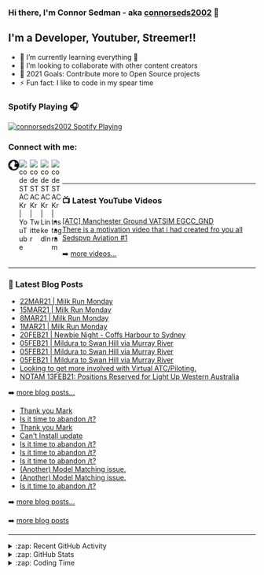 ### Hi there, I'm Connor Sedman - aka [connorseds2002][website] 👋

## I'm a Developer, Youtuber, Streemer!!

- 🌱 I’m currently learning everything 🤣
- 👯 I’m looking to collaborate with other content creators
- 🥅 2021 Goals: Contribute more to Open Source projects
- ⚡ Fun fact: I like to code in my spear time

### Spotify Playing 🎧

[<img src="https://novatorem.connorseds2002.vercel.app/api/spotify" alt="connorseds2002 Spotify Playing" width="350" />](https://open.spotify.com/user/connor-808)

### Connect with me:

[<img align="left" alt="codeSTACKr.com" width="22px" src="https://raw.githubusercontent.com/iconic/open-iconic/master/svg/globe.svg" />][website]
[<img align="left" alt="codeSTACKr | YouTube" width="22px" src="https://cdn.jsdelivr.net/npm/simple-icons@v3/icons/youtube.svg" />][youtube]
[<img align="left" alt="codeSTACKr | Twitter" width="22px" src="https://cdn.jsdelivr.net/npm/simple-icons@v3/icons/twitter.svg" />][twitter]
[<img align="left" alt="codeSTACKr | LinkedIn" width="22px" src="https://cdn.jsdelivr.net/npm/simple-icons@v3/icons/linkedin.svg" />][linkedin]
[<img align="left" alt="codeSTACKr | Instagram" width="22px" src="https://cdn.jsdelivr.net/npm/simple-icons@v3/icons/instagram.svg" />][instagram]

<br />
<br />

---

### 📺 Latest YouTube Videos

<!-- YOUTUBE:START -->
- [[ATC] Manchester Ground VATSIM EGCC_GND](https://www.youtube.com/watch?v=2gOB_NWOp2o)
- [There is a motivation video that i had created fro you all](https://www.youtube.com/watch?v=cKzpUc_jYaw)
- [Sedspvp Aviation #1](https://www.youtube.com/watch?v=6Z4TeOA4d0A)
<!-- YOUTUBE:END -->

➡️ [more videos...](https://youtube.com/channel/UC6fFV-8lCLLoKYCUAstFbQQ)

---

### 📕 Latest Blog Posts

<!-- BLOG-POST-LIST:START -->
- [22MAR21 | Milk Run Monday](https://forums.vatpac.org/calendar/event/1644-22mar21-milk-run-monday/)
- [15MAR21 | Milk Run Monday](https://forums.vatpac.org/calendar/event/1643-15mar21-milk-run-monday/)
- [8MAR21 | Milk Run Monday](https://forums.vatpac.org/calendar/event/1642-8mar21-milk-run-monday/)
- [1MAR21 | Milk Run Monday](https://forums.vatpac.org/calendar/event/1641-1mar21-milk-run-monday/)
- [20FEB21 | Newbie Night - Coffs Harbour to Sydney](https://forums.vatpac.org/topic/18587-20feb21-newbie-night-coffs-harbour-to-sydney/?do=findComment&comment=130856)
- [05FEB21 | Mildura to Swan Hill via Murray River](https://forums.vatpac.org/calendar/event/1615-05feb21-mildura-to-swan-hill-via-murray-river/?do=findComment&comment=233&tab=comments)
- [05FEB21 | Mildura to Swan Hill via Murray River](https://forums.vatpac.org/calendar/event/1615-05feb21-mildura-to-swan-hill-via-murray-river/?do=findComment&comment=232&tab=comments)
- [05FEB21 | Mildura to Swan Hill via Murray River](https://forums.vatpac.org/calendar/event/1615-05feb21-mildura-to-swan-hill-via-murray-river/?do=findComment&comment=231&tab=comments)
- [Looking to get more involved with Virtual ATC/Piloting.](https://forums.vatpac.org/profile/2725-david-duff/?status=11&type=status)
- [NOTAM 13FEB21: Positions Reserved for Light Up Western Australia](https://forums.vatpac.org/topic/18586-notam-13feb21-positions-reserved-for-light-up-western-australia/?do=findComment&comment=130853)
<!-- BLOG-POST-LIST:END -->

➡️ [more blog posts...](https://Forums.vatpac.org)
<!-- VATSIM.NET:START -->
- [Thank you Mark](https://forums.vatsim.net/topic/30682-thank-you-mark/?do=findComment&comment=175376)
- [Is it time to abandon /t?](https://forums.vatsim.net/topic/30632-is-it-time-to-abandon-t/?do=findComment&comment=175375)
- [Thank you Mark](https://forums.vatsim.net/topic/30682-thank-you-mark/?do=findComment&comment=175374)
- [Can't Install update](https://forums.vatsim.net/topic/30697-cant-install-update/?do=findComment&comment=175373)
- [Is it time to abandon /t?](https://forums.vatsim.net/topic/30632-is-it-time-to-abandon-t/?do=findComment&comment=175372)
- [Is it time to abandon /t?](https://forums.vatsim.net/topic/30632-is-it-time-to-abandon-t/?do=findComment&comment=175371)
- [Is it time to abandon /t?](https://forums.vatsim.net/topic/30632-is-it-time-to-abandon-t/?do=findComment&comment=175370)
- [(Another) Model Matching issue.](https://forums.vatsim.net/topic/30500-another-model-matching-issue/?do=findComment&comment=175369)
- [(Another) Model Matching issue.](https://forums.vatsim.net/topic/30500-another-model-matching-issue/?do=findComment&comment=175368)
- [Is it time to abandon /t?](https://forums.vatsim.net/topic/30632-is-it-time-to-abandon-t/?do=findComment&comment=175367)
<!-- VATSIM.NET:END -->
➡️ [more blog posts...](https://forums.vatsim.net/)

<!-- IVAO.AERO:START -->
<!-- IVAO.AERO:END -->
➡️ [more blog posts](https://forum.ivao.areo/)

---

<details>
  <summary>:zap: Recent GitHub Activity</summary>
  
<!--START_SECTION:activity-->
1. ❗️ Closed issue [#42](https://github.com/jamesgeorge007/github-activity-readme/issues/42) in [jamesgeorge007/github-activity-readme](https://github.com/jamesgeorge007/github-activity-readme)
2. 🗣 Commented on [#12](https://github.com/Connorseds2002/VATUK-vatsys-dataset/issues/12) in [Connorseds2002/VATUK-vatsys-dataset](https://github.com/Connorseds2002/VATUK-vatsys-dataset)
3. 🎉 Merged PR [#1](https://github.com/Connorseds2002/UK-Sector-File/pull/1) in [Connorseds2002/UK-Sector-File](https://github.com/Connorseds2002/UK-Sector-File)
4. 💪 Opened PR [#1](https://github.com/Connorseds2002/UK-Sector-File/pull/1) in [Connorseds2002/UK-Sector-File](https://github.com/Connorseds2002/UK-Sector-File)
5. 💪 Opened PR [#12](https://github.com/Connorseds2002/VATUK-vatsys-dataset/pull/12) in [Connorseds2002/VATUK-vatsys-dataset](https://github.com/Connorseds2002/VATUK-vatsys-dataset)
6. 💪 Opened PR [#11](https://github.com/Connorseds2002/VATUK-vatsys-dataset/pull/11) in [Connorseds2002/VATUK-vatsys-dataset](https://github.com/Connorseds2002/VATUK-vatsys-dataset)
7. 🗣 Commented on [#9](https://github.com/Connorseds2002/VATUK-vatsys-dataset/issues/9) in [Connorseds2002/VATUK-vatsys-dataset](https://github.com/Connorseds2002/VATUK-vatsys-dataset)
8. ❗️ Opened issue [#10](https://github.com/Connorseds2002/VATUK-vatsys-dataset/issues/10) in [Connorseds2002/VATUK-vatsys-dataset](https://github.com/Connorseds2002/VATUK-vatsys-dataset)
9. 💪 Opened PR [#8](https://github.com/Connorseds2002/VATUK-vatsys-dataset/pull/8) in [Connorseds2002/VATUK-vatsys-dataset](https://github.com/Connorseds2002/VATUK-vatsys-dataset)
10. 🎉 Merged PR [#6](https://github.com/Connorseds2002/VATUK-vatsys-dataset/pull/6) in [Connorseds2002/VATUK-vatsys-dataset](https://github.com/Connorseds2002/VATUK-vatsys-dataset)
<!--END_SECTION:activity-->

</details>

<details>
  <summary>:zap: GitHub Stats</summary>

  <img align="left" alt="connorseds2002's GitHub Stats" src="http://github-readme-stats.connorseds2002.vercel.app/api?username=connorseds2002&show_icons=true&hide_border=true" />
<img align="left" alt="connorseds2002's GitHub Top Langs" src="http://github-readme-stats.connorseds2002.vercel.app/api/top-langs/?username=connorseds2002&layout=compact2&show_icons=true&hide_border=true" />

</details>

<details>
  <summary>:zap: Coding Time</summary>
  <a href="https://wakatime.com"><img src="https://wakatime.com/share/@connorseds2002/fbe24d6b-ddb8-468c-bf02-701ed789a553.png" /></a>

</details>

[website]: https://vatpac.org
[twitter]: https://twitter.com/connorsedman11
[youtube]: https://youtube.com/channel/UC6fFV-8lCLLoKYCUAstFbQQ
[instagram]: https://instagram.com/
[linkedin]: https://linkedin.com/in/
